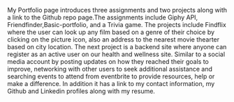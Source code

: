My Portfolio page introduces three assignments and two projects along with a link to the Github repo page.The assignments include Giphy API, Friendfinder,Basic-portfolio, and a Trivia game. The projects include Findflix where the user can look up any film based on a genre of their choice by clicking on the picture icon, also an address to the nearest movie thearter based on city location. The next project is a backend site where anyone can register as an active user on our health and wellness site. Similar to a social media account by posting updates on how they reached their goals to improve, networking with other users to seek additional assistance and searching events to attend from eventbrite to provide resources, help or make a difference. In addition it has a link to my contact information, my Github and Linkedin profiles along with my resume.
